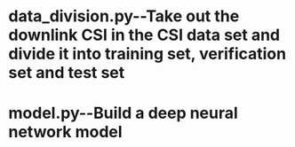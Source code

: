# data_division.py--Take out the downlink CSI in the CSI data set and divide it into training set, verification set and test set
# model.py--Build a deep neural network model
